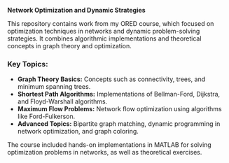 **Network Optimization and Dynamic Strategies**

This repository contains work from my ORED course, which focused on optimization techniques in networks and dynamic problem-solving strategies. It combines algorithmic implementations and theoretical concepts in graph theory and optimization.

### Key Topics:
- **Graph Theory Basics:** Concepts such as connectivity, trees, and minimum spanning trees.
- **Shortest Path Algorithms:** Implementations of Bellman-Ford, Dijkstra, and Floyd-Warshall algorithms.
- **Maximum Flow Problems:** Network flow optimization using algorithms like Ford-Fulkerson.
- **Advanced Topics:** Bipartite graph matching, dynamic programming in network optimization, and graph coloring.

The course included hands-on implementations in MATLAB for solving optimization problems in networks, as well as theoretical exercises.
